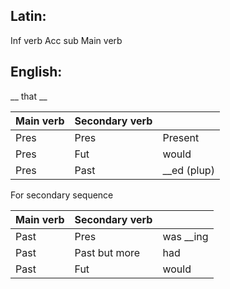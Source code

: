 ## Latin:
Inf verb 
Acc sub
Main verb

## English:
__ that __

| Main verb | Secondary verb |  |
| ---- | ---- | ---- |
| Pres | Pres | Present |
| Pres | Fut | would |
| Pres | Past | __ed (plup) |

For secondary sequence

| Main verb | Secondary verb |           |
| --------- | -------------- | --------- |
| Past      | Pres           | was __ing |
| Past      | Past but more  | had       |
| Past      | Fut            | would     |
